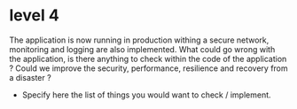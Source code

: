 # level 4

The application is now running in production withing a secure network, monitoring and logging are also implemented.
What could go wrong with the application, is there anything to check within the code of the application ?
Could we improve the security, performance, resilience and recovery from a disaster ?

- Specify here the list of things you would want to check / implement.
